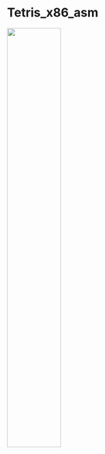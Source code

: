 # Tetris_x86_asm

<img src = "https://github.com/user-attachments/assets/195266ee-fbb2-4222-bacb-8bf0e98fbb7b" width = "50%" height = "50%">
